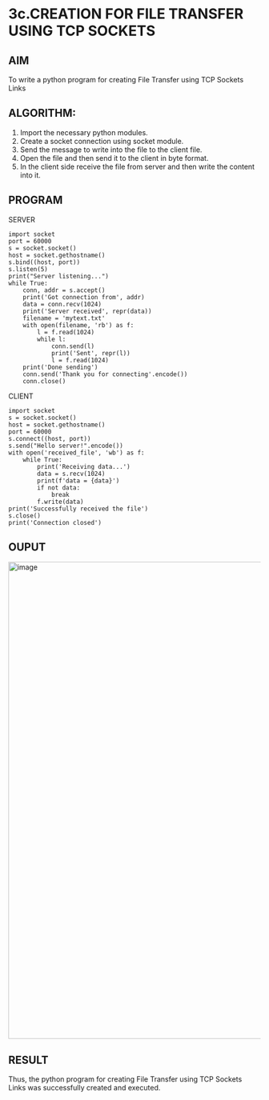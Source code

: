 # 3c.CREATION FOR FILE TRANSFER USING TCP SOCKETS
## AIM
To write a python program for creating File Transfer using TCP Sockets Links
## ALGORITHM:
1. Import the necessary python modules.
2. Create a socket connection using socket module.
3. Send the message to write into the file to the client file.
4. Open the file and then send it to the client in byte format.
5. In the client side receive the file from server and then write the content into it.
## PROGRAM
SERVER
```
import socket
port = 60000
s = socket.socket() 
host = socket.gethostname()  
s.bind((host, port))
s.listen(5)
print("Server listening...")
while True:
    conn, addr = s.accept()
    print('Got connection from', addr)
    data = conn.recv(1024)
    print('Server received', repr(data))
    filename = 'mytext.txt'  
    with open(filename, 'rb') as f:
        l = f.read(1024)
        while l:
            conn.send(l)
            print('Sent', repr(l))
            l = f.read(1024)
    print('Done sending')
    conn.send('Thank you for connecting'.encode())
    conn.close()

```
CLIENT
```
import socket
s = socket.socket()
host = socket.gethostname()
port = 60000
s.connect((host, port))
s.send("Hello server!".encode())
with open('received_file', 'wb') as f:
    while True:
        print('Receiving data...')
        data = s.recv(1024)
        print(f'data = {data}')
        if not data:
            break
        f.write(data)
print('Successfully received the file')
s.close()
print('Connection closed')
```
## OUPUT
<img width="1527" height="954" alt="image" src="https://github.com/user-attachments/assets/53c45fec-f0e6-4b5b-9836-c6efffe0a8a1" />


## RESULT
Thus, the python program for creating File Transfer using TCP Sockets Links was 
successfully created and executed.
